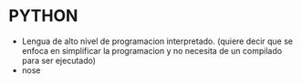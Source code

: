 # PYTHON

- Lengua de alto nivel de programacion interpretado. (quiere decir que se enfoca en simplificar la programacion y no necesita de un compilado para ser ejecutado)
- nose
